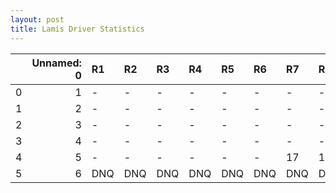 ```yaml
---
layout: post 
title: Lamis Driver Statistics
--- 
```


|    |   Unnamed: 0 | R1   | R2   | R3   | R4   | R5   | R6   | R7   | R8   | R9   | R10   | R11   | R12   |
|---:|-------------:|:-----|:-----|:-----|:-----|:-----|:-----|:-----|:-----|:-----|:------|:------|:------|
|  0 |            1 | -    | -    | -    | -    | -    | -    | -    | -    | -    | -     | -     | -     |
|  1 |            2 | -    | -    | -    | -    | -    | -    | -    | -    | -    | -     | -     | -     |
|  2 |            3 | -    | -    | -    | -    | -    | -    | -    | -    | -    | -     | -     | -     |
|  3 |            4 | -    | -    | -    | -    | -    | -    | -    | -    | -    | -     | -     | -     |
|  4 |            5 | -    | -    | -    | -    | -    | -    | 17   | 10   | -    | DNF   | -     | -     |
|  5 |            6 | DNQ  | DNQ  | DNQ  | DNQ  | DNQ  | DNQ  | DNQ  | DNQ  | DNQ  | nan   | nan   | nan   |